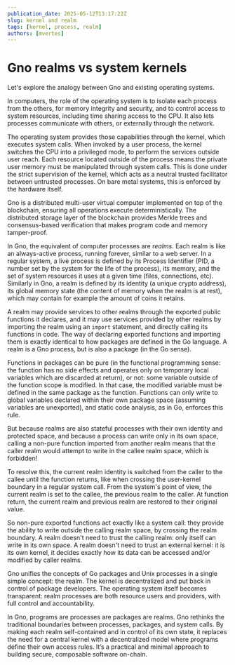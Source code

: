 ```yaml
---
publication_date: 2025-05-12T13:17:22Z
slug: kernel and realm
tags: [kernel, process, realm]
authors: [mvertes]
---
```


# Gno realms vs system kernels

Let's explore the analogy between Gno and existing operating systems.

In computers, the role of the operating system is to isolate each process from
the others, for memory integrity and security, and to control access to system
resources, including time sharing access to the CPU. It also lets processes
communicate with others, or externally through the network.

The operating system provides those capabilities through the kernel, which
executes system calls.  When invoked by a user process,  the kernel switches
the CPU into a privileged mode, to perform the services outside user reach.
Each resource located outside of the process means the private user memory must
be manipulated through system calls. This is done under the strict supervision
of the kernel, which acts as a neutral trusted facilitator between untrusted
processes. On bare metal systems, this is enforced by the hardware itself.

Gno is a distributed multi-user virtual computer implemented on top of the
blockchain, ensuring all operations execute deterministically. The distributed
storage layer of the blockchain provides Merkle trees and consensus-based
verification that makes program code and memory tamper-proof. 

In Gno, the equivalent of computer processes are *realms*. Each realm is like
an always-active process, running forever, similar to a web server. In a
regular system, a live process is defined by its Process Identifier (PID, a
number set by the system for the life of the process), its memory, and the set
of system resources it uses at a given time (files, connections, etc).
Similarly in Gno, a realm is defined by its identity (a unique crypto address),
its global memory state (the content of memory when the realm is at rest),
which may contain for example the amount of coins it retains.

A realm may provide services to other realms through the exported public
functions it declares, and it may use services provided by other realms by
importing the realm using an `import`  statement, and directly calling its
functions in code. The way of declaring exported functions and importing them
is exactly identical to how packages are defined in the Go language. A realm is
a Gno process, but is also a package (in the Go sense).

Functions in packages can be pure (in the functional programming sense: the
function has no side effects and operates only on temporary local variables
which are discarded at return), or not: some variable outside of the function
scope is modified. In that case, the modified variable must be defined in the
same package as the function. Functions can only write to global variables
declared within their own package space (assuming variables are unexported),
and static code analysis, as in Go, enforces this rule.

But because realms are also stateful processes with their own identity and
protected space, and because a process can write only in its own space, calling
a non-pure function imported from another realm means that the caller realm
would attempt to write in the callee realm space, which is forbidden!

To resolve this, the current realm identity is switched from the caller to the
callee until the function returns, like when crossing the user-kernel boundary
in a regular system call. From the system's point of view, the current realm is
set to the callee, the previous realm to the caller. At function return, the
current realm and previous realm are restored to their original value.

So non-pure exported functions act exactly like a system call: they provide the
ability to write outside the calling realm space, by crossing the realm
boundary. A realm doesn't need to trust the calling realm: only itself can
write in its own space. A realm doesn't need to trust an external kernel: it is
its own kernel, it decides exactly how its data can be accessed and/or modified
by caller realms.

Gno unifies the concepts of Go packages and Unix processes in a single simple
concept: the realm. The kernel is decentralized and put back in control of
package developers. The operating system itself becomes transparent: realm
processes are both resource users and providers, with full control and
accountability.

In Gno, programs are processes are packages are realms. Gno rethinks the
traditional boundaries between processes, packages, and system calls. By making
each realm self-contained and in control of its own state, it replaces the need
for a central kernel with a decentralized model where programs define their own
access rules. It’s a practical and minimal approach to building secure,
composable software on-chain.
